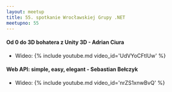 ```yaml
---
layout: meetup
title: 55. spotkanie Wrocławskiej Grupy .NET
meetupno: 55
---
```


#### Od 0 do 3D bohatera z Unity 3D - Adrian Ciura
* Wideo: {% include youtube.md video_id='UdVYoCFtlUw' %}

#### Web API: simple, easy, elegant - Sebastian Bełczyk
* Wideo: {% include youtube.md video_id='nrZS1xnwBvQ' %}
